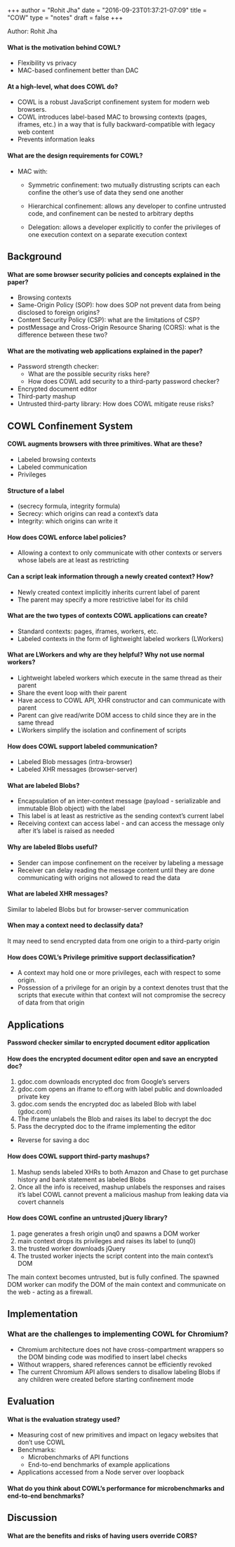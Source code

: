 +++
author = "Rohit Jha"
date = "2016-09-23T01:37:21-07:09"
title = "COW"
type = "notes"
draft = false
+++

Author: Rohit Jha


#### What is the motivation behind COWL?

* Flexibility vs privacy
* MAC-based confinement better than DAC


#### At a high-level, what does COWL do?

* COWL is a robust JavaScript confinement system for modern web browsers.
* COWL introduces label-based MAC to browsing contexts (pages, iframes, etc.)
  in a way that is fully backward-compatible with legacy web content
* Prevents information leaks


#### What are the design requirements for COWL?

* MAC with:

  * Symmetric confinement: two mutually distrusting scripts can each confine
    the other’s use of data they send one another

  * Hierarchical confinement: allows any developer to confine untrusted code,
    and confinement can be nested to arbitrary depths

  * Delegation: allows a developer explicitly to confer the privileges of one
    execution context on a separate execution context

## Background

#### What are some browser security policies and concepts explained in the paper?

* Browsing contexts
* Same-Origin Policy (SOP): how does SOP not prevent data from being disclosed
  to foreign origins?
* Content Security Policy (CSP): what are the limitations of CSP?
* postMessage and Cross-Origin Resource Sharing (CORS): what is the difference
  between these two?


#### What are the motivating web applications explained in the paper?

* Password strength checker:
  * What are the possible security risks here?
  * How does COWL add security to a third-party password checker?
* Encrypted document editor
* Third-party mashup
* Untrusted third-party library: How does COWL mitigate reuse risks?

## COWL Confinement System


#### COWL augments browsers with three primitives. What are these?

* Labeled browsing contexts
* Labeled communication
* Privileges


#### Structure of a label

*  (secrecy formula, integrity formula)
  * Secrecy: which origins can read a context’s data
  * Integrity: which origins can write it


#### How does COWL enforce label policies?

* Allowing a context to only communicate with other contexts or servers whose
  labels are at least as restricting


#### Can a script leak information through a newly created context? How?

* Newly created context implicitly inherits current label of parent
* The parent may specify a more restrictive label for its child


#### What are the two types of contexts COWL applications can create?

* Standard contexts: pages, iframes, workers, etc.
* Labeled contexts in the form of lightweight labeled workers (LWorkers)


#### What are LWorkers and why are they helpful? Why not use normal workers?

* Lightweight labeled workers which execute in the same thread as their parent
* Share the event loop with their parent
* Have access to COWL API, XHR constructor and can communicate with parent
* Parent can give read/write DOM access to child since they are in the same
  thread
* LWorkers simplify the isolation and confinement of scripts


#### How does COWL support labeled communication?

* Labeled Blob messages (intra-browser)
* Labeled XHR messages (browser-server)


#### What are labeled Blobs?

* Encapsulation of an inter-context message (payload - serializable and
  immutable Blob object) with the label
* This label is at least as restrictive as the sending context’s current label
* Receiving context can access label - and can access the message only after
  it’s label is raised as needed


#### Why are labeled Blobs useful?

* Sender can impose confinement on the receiver by labeling a message
* Receiver can delay reading the message content until they are done
  communicating with origins not allowed to read the data


#### What are labeled XHR messages?

Similar to labeled Blobs but for browser-server communication


#### When may a context need to declassify data?

It may need to send encrypted data from one origin to a third-party origin


#### How does COWL’s Privilege primitive support declassification?

* A context may hold one or more privileges, each with respect to some origin.
* Possession of a privilege for an origin by a context denotes trust that the
  scripts that execute within that context will not compromise the secrecy of
  data from that origin

## Applications


#### Password checker similar to encrypted document editor application


#### How does the encrypted document editor open and save an encrypted doc?

1. gdoc.com downloads encrypted doc from Google’s servers
2. gdoc.com opens an iframe to eff.org with label public and downloaded private
   key
3. gdoc.com sends the encrypted doc as labeled Blob with label (gdoc.com)
4. The iframe unlabels the Blob and raises its label to decrypt the doc
5. Pass the decrypted doc to the iframe implementing the editor

* Reverse for saving a doc


#### How does COWL support third-party mashups?

1. Mashup sends labeled XHRs to both Amazon and Chase to get purchase history
   and bank statement as labeled Blobs
2. Once all the info is received, mashup unlabels the responses and raises it’s
   label COWL cannot prevent a malicious mashup from leaking data via covert
   channels


#### How does COWL confine an untrusted jQuery library?

1. page generates a fresh origin unq0 and spawns a DOM worker
2. main context drops its privileges and raises its label to (unq0)
3. the trusted worker downloads jQuery
4. The trusted worker injects the script content into the main context’s DOM

The main context becomes untrusted, but is fully confined. The spawned DOM
worker can modify the DOM of the main context and communicate on the web -
acting as a firewall.



## Implementation

### What are the challenges to implementing COWL for Chromium?

* Chromium architecture does not have cross-compartment wrappers so the DOM
  binding code was modified to insert label checks
* Without wrappers, shared references cannot be efficiently revoked
* The current Chromium API allows senders to disallow labeling Blobs if any
  children were created before starting confinement mode


## Evaluation

#### What is the evaluation strategy used?
* Measuring cost of new primitives and impact on legacy websites that don’t use
  COWL
* Benchmarks:
  * Microbenchmarks of API functions
  * End-to-end benchmarks of example applications
* Applications accessed from a Node server over loopback


#### What do you think about COWL’s performance for microbenchmarks and end-to-end benchmarks?

## Discussion

#### What are the benefits and risks of having users override CORS?

